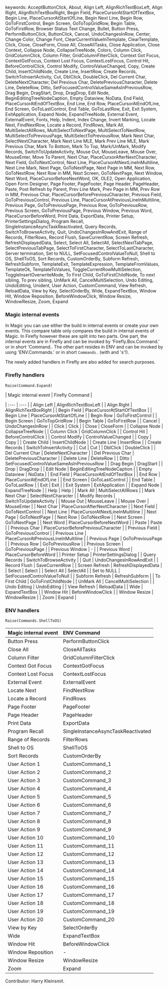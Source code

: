 keywords: AcceptButtonClick, About, Align Left, AlignRichTextBoxLeft, Align Right, AlignRichTextBoxRight, Begin Field, PlaceCursorAtStartOfTextBox, Begin Line, PlaceCursorAtStartOfLine, Begin Next Line, Begin Row, GoToFirstControl, Begin Screen, GoToTopGridRow, Begin Table, GoToFirstRow, Browser Status Text Change, Bullet, Button Press, PerformButtonClick, ButtonClick, Cancel, UndoChangesInRow, Center, Change Color, Change Font, ClearCurrentValueInTemplate, ClearTemplate, Click, Close, CloseForm, Close All, CloseAllTasks, Close Application, Close Context, Collapse Node, CollapseTreeNode, Colors, Column Click, GridColumnClick, Column Filter, GridColumnFilterClick, Context Got Focus, ContextGotFocus, Context Lost Focus, ContextLostFocus, Control Hit, BeforeControlClick, Control Modify, ControlValueChanged, Copy, Create Child, InsertChildNode, Create Line, InsertRow, Create Records, SwitchToInsertActivity, Cut, DblClick, DoubleClick, Del Current Char, DeleteNextCharacter, Del Previous Char, DeletePreviousCharacter, Delete Line, DeleteRow, Ditto, SetFocusedControlValueSameAsInPreviousRow, Drag Begin, DragStart, Drop, DragDrop, Edit Node, BeginEditingTreeNodeCaption, Empty Dataview, NoData, End Field, PlaceCursorAtEndOfTextBox, End Line, End Row, PlaceCursorAtEndOfLine, End Screen, GoToLastControl, End Table, GoToLastRow, Exit, Exit System, ExitApplication, Expand Node, ExpandTreeNode, External Event, ExternalEvent, Fonts, Help, Indent, Index Change, Invert Marking, Locate Next, FindNextRow, Locate a Record, FindRows, Mark All, MultiSelectAllRows, MultiSelectToNextPage, MultiSelectToNextRow, MultiSelectToPreviousPage, MultiSelectToPreviousRow, Mark Next Char, SelectNextCharacter, Mark Next Line MLE, Mark Prev Line MLE, Mark Previous Char, Mark To Bottom, Mark To Top, Mark/UnMark, Modify Records, SwitchToUpdateActivity, Mouse Out, MouseLeave, Mouse Over, MouseEnter, Move To Parent, Next Char, PlaceCursorAfterNextCharacter, Next Field, GoToNextControl, Next Line, PlaceCursorAtNextLineInMultiline, Next Line Mark, Next Page, GoToNextPage, Next Page in MM, Next Row, GoToNextRow, Next Row in MM, Next Screen, GoToNextPage, Next Window, Next Word, PlaceCursorBeforeNextWord, OK, OLE2, Open Application, Open Form Designer, Page Footer, PageFooter, Page Header, PageHeader, Paste, Post Refresh by Parent, Prev Line Mark, Prev Page in MM, Prev Row in MM, Previous Char, PlaceCursorBeforePreviosuCharacter, Previous Field, GoToPreviousControl, Previous Line, PlaceCursorAtPreviousLineInMultiline, Previous Page, GoToPreviousPage, Previous Row, GoToPreviousRow, Previous Screen, GoToPreviousPage, Previous Window, Previous Word, PlaceCursorBeforeWord, Print Data, ExportData, Printer Setup, PrinterSettingsDialog, Program Recall, SingleInstanceAsyncTaskReactivated, Query Records, SwitchToBrowseActivity, Quit, UndoChangesInRowAndExit, Range of Records, FilterRows, Record Flush, SaveCurrentRow, Screen Refresh, RefreshDisplayedData, Select, Select All, SelectAll, SelectNextTabPage, SelectPreviousTabPage, SelectToFirstCharacter, SelectToLastCharacter, Server termination, Set to NULL, SetFocusedControlValueToNull, Shell to OS, ShellToOS, Sort Records, CustomOrderBy, Subform Refresh, RefreshSubform, TemplateExit, TemplateExpression, TemplateFromValues, TemplateOk, TemplateToValues, ToggleCurrentRowMultiSelection, ToggleInsertOverwriteMode, To First Child, GoToFirstChildNode, To next sibling, To prev sibling, UnMark All, CancelMultiSelection, Undo Editing, UndoEditing, Unident, User Action, CustomCommand, View Refresh, ReloadData, View by Key, SelectOrderBy, Wide, ExpandTextBox, Window Hit, Window Reposition, BeforeWindowClick, Window Resize, WindowResize, Zoom, Expand
### Magic internal events
In Magic you can use either the build in internal events or create your own events. This compare table only compares the build in internal events of Magic. In Firefly however these are split into two parts. One part, the internal events are in  Firefly and can be invoked by 'Firefly.Box.Command.' or in short 'Command.. The other part resides in ENV and can be invoked by using 'ENV.Commands.' or in short `Commands.` (with and 's'!).

The newly added handlers in Firefly are also added for search purposes.

### Firefly handlers
```csdiff
Raise(Command.Expand)
```

| Magic internal event | Firefly Command |

| :--- | :--- |
| Align Left | AlignRichTextBoxLeft |
| Align Right | AlignRichTextBoxRight |
| Begin Field | PlaceCursorAtStartOfTextBox |
| Begin Line | PlaceCursorAtStartOfLine |
| Begin Row | GoToFirstControl |
| Begin Screen | GoToTopGridRow |
| Begin Table | GoToFirstRow |
| Cancel | UndoChangesInRow |
| Click | Click |
| Close | CloseForm |
| Collapse Node | CollapseTreeNode |
| Column Click | GridColumnClick |
| Control Hit | BeforeControlClick |
| Control Modify | ControlValueChanged |
| Copy | Copy |
| Create Child | InsertChildNode |
| Create Line | InsertRow |
| Create Records | SwitchToInsertActivity |
| Cut | Cut |
| DblClick | DoubleClick |
| Del Current Char | DeleteNextCharacter |
| Del Previous Char | DeletePreviousCharacter |
| Delete Line | DeleteRow |
| Ditto | SetFocusedControlValueSameAsInPreviousRow |
| Drag Begin | DragStart |
| Drop | DragDrop |
| Edit Node | BeginEditingTreeNodeCaption |
| Empty Dataview | NoData |
| End Field | PlaceCursorAtEndOfTextBox |
| End Row | PlaceCursorAtEndOfLine |
| End Screen | GoToLastControl |
| End Table | GoToLastRow |
| Exit | Exit |
| Exit System | ExitApplication |
| Expand Node | ExpandTreeNode |
| Help | Help |
| Mark All | MultiSelectAllRows |
| Mark Next Char | SelectNextCharacter |
| Modify Records | SwitchToUpdateActivity |
| Mouse Out | MouseLeave |
| Mouse Over | MouseEnter |
| Next Char | PlaceCursorAfterNextCharacter |
| Next Field | GoToNextControl |
| Next Line | PlaceCursorAtNextLineInMultiline |
| Next Page | GoToNextPage |
| Next Row | GoToNextRow |
| Next Screen | GoToNextPage |
| Next Word | PlaceCursorBeforeNextWord |
| Paste | Paste |
| Previous Char | PlaceCursorBeforePreviosuCharacter |
| Previous Field | GoToPreviousControl |
| Previous Line | PlaceCursorAtPreviousLineInMultiline |
| Previous Page | GoToPreviousPage |
| Previous Row | GoToPreviousRow |
| Previous Screen | GoToPreviousPage |
| Previous Window | - |
| Previous Word | PlaceCursorBeforeWord |
| Printer Setup | PrinterSettingsDialog |
| Query Records | SwitchToBrowseActivity |
| Quit | UndoChangesInRowAndExit |
| Record Flush | SaveCurrentRow |
| Screen Refresh | RefreshDisplayedData |
| Select | Select |
| Select All | SelectAll |
| Set to NULL | SetFocusedControlValueToNull |
| Subform Refresh | RefreshSubform |
| To First Child | GoToFirstChildNode |
| UnMark All | CancelMultiSelection |
| Undo Editing | UndoEditing |
| View Refresh | ReloadData |
| Wide | ExpandTextBox |
| Window Hit | BeforeWindowClick |
| Window Resize | WindowResize |
| Zoom | Expand |

### ENV handlers
```csdiff
Raise(Commands.ShellToOS)
```

| Magic internal event | ENV Command |
| :--- | :--- |
| Button Press | PerformButtonClick |
| Close All | CloseAllTasks |
| Column Filter | GridColumnFilterClick |
| Context Got Focus | ContextGotFocus |
| Context Lost Focus | ContextLostFocus |
| External Event | ExternalEvent |
| Locate Next | FindNextRow |
| Locate a Record | FindRows |
| Page Footer | PageFooter |
| Page Header | PageHeader |
| Print Data | ExportData |
| Program Recall | SingleInstanceAsyncTaskReactivated |
| Range of Records | FilterRows |
| Shell to OS | ShellToOS |
| Sort Records | CustomOrderBy |
| User Action 1 | CustomCommand_1 |
| User Action 2 | CustomCommand_2 |
| User Action 3 | CustomCommand_3 |
| User Action 4 | CustomCommand_4 |
| User Action 5 | CustomCommand_5 |
| User Action 6 | CustomCommand_6 |
| User Action 7 | CustomCommand_7 |
| User Action 8 | CustomCommand_8 |
| User Action 9 | CustomCommand_9 |
| User Action 10 | CustomCommand_10 |
| User Action 11 | CustomCommand_11 |
| User Action 12 | CustomCommand_12 |
| User Action 13 | CustomCommand_13 |
| User Action 14 | CustomCommand_14 |
| User Action 15 | CustomCommand_15 |
| User Action 16 | CustomCommand_16 |
| User Action 17 | CustomCommand_17 |
| User Action 18 | CustomCommand_18 |
| User Action 19 | CustomCommand_19 |
| User Action 20 | CustomCommand_20 |
| View by Key | SelectOrderBy |
| Wide | ExpandTextBox |
| Window Hit | BeforeWindowClick |
| Window Reposition | - |
| Window Resize | WindowResize |
| Zoom | Expand |

Contributor: Harry Kleinsmit.

